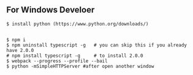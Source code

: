 ## For Windows Develoer

    $ install python (https://www.python.org/downloads/)


    $ npm i
    $ npm uninstall typescript -g   # you can skip this if you already have 2.0.0
    # npm install typescript -g     # to install 2.0.0
    $ webpack --progress --profile --bail
    $ python -mSimpleHTTPServer #after open another window

